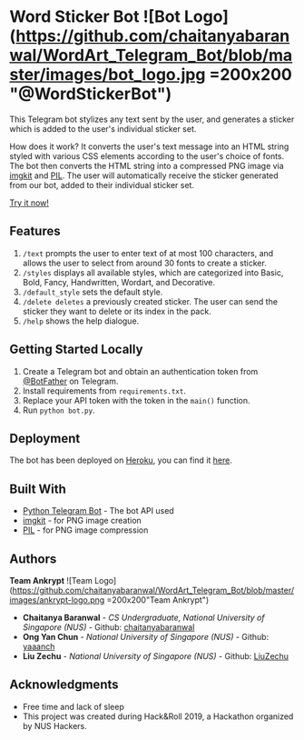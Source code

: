 # Word Sticker Bot ![Bot Logo](https://github.com/chaitanyabaranwal/WordArt_Telegram_Bot/blob/master/images/bot_logo.jpg =200x200 "@WordStickerBot")

This Telegram bot stylizes any text sent by the user, and generates a sticker which is added to the user's individual sticker set.

How does it work? It converts the user's text message into an HTML string styled with various CSS elements according to the user's choice of fonts. The bot then converts the HTML string into a compressed PNG image via [imgkit](https://pypi.org/project/imgkit/) and [PIL](https://pillow.readthedocs.io/en/stable/). The user will automatically receive the sticker generated from our bot, added to their individual sticker set.

[Try it now!](something)

## Features
1. `/text` prompts the user to enter text of at most 100 characters, and allows the user to select from around 30 fonts to create a sticker.
2. `/styles` displays all available styles, which are categorized into Basic, Bold, Fancy, Handwritten, Wordart, and Decorative.
3. `/default_style` sets the default style.
4. `/delete deletes` a previously created sticker. The user can send the sticker they want to delete or its index in the pack.
5. `/help` shows the help dialogue.

## Getting Started Locally
1. Create a Telegram bot and obtain an authentication token from [@BotFather](https://telegram.me/botfather) on Telegram.
2. Install requirements from `requirements.txt`.
3. Replace your API token with the token in the `main()` function.
4. Run `python bot.py`.

## Deployment
The bot has been deployed on [Heroku](https://www.heroku.com/), you can find it [here](link).

## Built With
* [Python Telegram Bot](https://github.com/python-telegram-bot/python-telegram-bot) - The bot API used
* [imgkit](https://pypi.org/project/imgkit/) - for PNG image creation
* [PIL](https://pillow.readthedocs.io/en/stable/) - for PNG image compression

## Authors
**Team Ankrypt** ![Team Logo](https://github.com/chaitanyabaranwal/WordArt_Telegram_Bot/blob/master/images/ankrypt-logo.png =200x200"Team Ankrypt")
* **Chaitanya Baranwal** - *CS Undergraduate, National University of Singapore (NUS)* - Github: [chaitanyabaranwal](https://github.com/chaitanyabaranwal)
* **Ong Yan Chun** - *National University of Singapore (NUS)* - Github: [yaaanch](https://github.com/yaaanch)
* **Liu Zechu** - *National University of Singapore (NUS)* - Github: [LiuZechu](https://github.com/LiuZechu)

## Acknowledgments
* Free time and lack of sleep
* This project was created during Hack&Roll 2019, a Hackathon organized by NUS Hackers.
